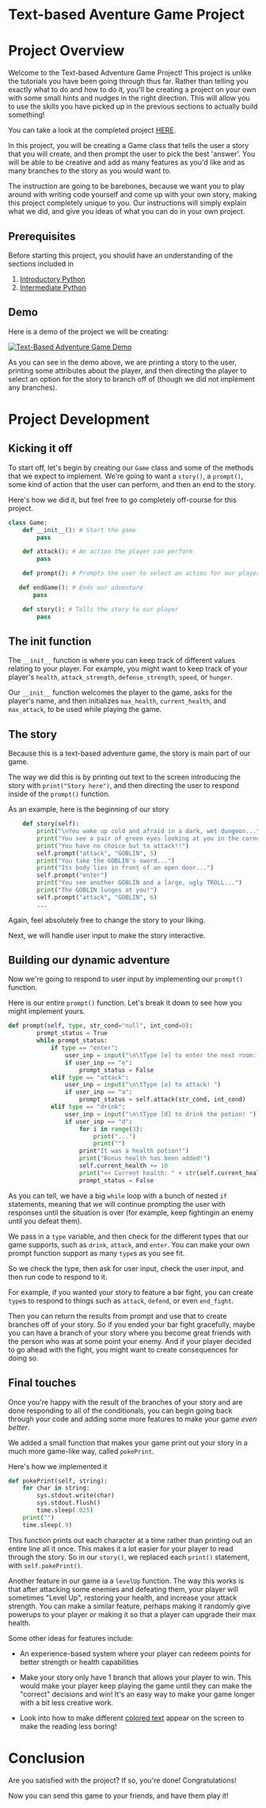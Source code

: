# Text-based Aventure Game Project

# Project Overview

Welcome to the Text-based Adventure Game Project! This project is unlike the tutorials you have been going through thus far. Rather than telling you exactly what to do and how to do it, you'll be creating a project on your own with some small hints and nudges in the right direction. This will allow you to use the skills you have picked up in the previous sections to actually build something! 

You can take a look at the completed project [HERE](https://github.com/HackBinghamton/PythonWorkshop/blob/text-based-adventure-project/Projects/text-based-adventure.py).

In this project, you will be creating a Game class that tells the user a story that you will create, and then prompt the user to pick the best 'answer'. You will be able to be creative and add as many features as you'd like and as many branches to the story as you would want to. 

The instruction are going to be barebones, because we want you to play around with writing code yourself and come up with your own story, making this project completely unique to you. Our instructions will simply explain what we did, and give you ideas of what you can do in your own project. 

## Prerequisites

Before starting this project, you should have an understanding of the sections included in

1. [Introductory Python](https://github.com/HackBinghamton/PythonWorkshop/tree/master/Intro)
2. [Intermediate Python](https://github.com/HackBinghamton/PythonWorkshop/tree/master/Intermediate)

## Demo

Here is a demo of the project we will be creating:

[![Text-Based Adventure Game Demo](https://i.imgur.com/kdOtnhH.png)](https://youtu.be/-8Ddwuj5PwU "Text-Based Adventure Game Demo")

As you can see in the demo above, we are printing a story to the user, printing some attributes about the player, and then directing the player to select an option for the story to branch off of (though we did not implement any branches). 

# Project Development

## Kicking it off

To start off, let's begin by creating our `Game` class and some of the methods that we expect to implement. We're going to want a `story()`, a `prompt()`, some kind of action that the user can perform, and then an end to the story.

Here's how we did it, but feel free to go completely off-course for this project.

```python
class Game: 
    def __init__(): # Start the game
        pass

    def attack(): # An action the player can perform
        pass

    def prompt(): # Prompts the user to select an action for our player to perform

   def endGame(): # Ends our adventure
       pass

    def story(): # Tells the story to our player
        pass
```

## The init function

The `__init__` function is where you can keep track of different values relating to your player. For example, you might want to keep track of your player's `health`, `attack_strength`, `defense_strength`, `speed`, or `hunger`.

Our `__init__` function welcomes the player to the game, asks for the player's name, and then initializes `max_health`, `current_health`, and `max_attack`, to be used while playing the game. 

## The story

Because this is a text-based adventure game, the story is main part of our game. 

The way we did this is by printing out text to the screen introducing the story with `print("Story here")`, and then directing the user to respond inside of the `prompt()` function. 

As an example, here is the beginning of our story

```python
    def story(self):
        print("\nYou wake up cold and afraid in a dark, wet dungeon...")
        print("You see a pair of green eyes looking at you in the corner of the room...")
        print("You have no choice but to attack!!")
        self.prompt("attack", "GOBLIN", 5)
        print("You take the GOBLIN's sword...")
        print("Its body lies in front of an open door...")
        self.prompt("enter")
        print("You see another GOBLIN and a large, ugly TROLL...")
        print("The GOBLIN lunges at you!")
        self.prompt("attack", "GOBLIN", 6)
        ...
```

Again, feel absolutely free to change the story to your liking. 

Next, we will handle user input to make the story interactive. 

## Building our dynamic adventure

Now we're going to respond to user input by implementing our `prompt()` function. 

Here is our entire `prompt()` function. Let's break it down to see how you might implement yours. 

```python
def prompt(self, type, str_cond="null", int_cond=0):
        prompt_status = True
        while prompt_status:
            if type == "enter":
                user_inp = input("\n\tType [e] to enter the next room: ")
                if user_inp == "e":
                    prompt_status = False
            elif type == "attack":
                user_inp = input("\n\tType [a] to attack! ")
                if user_inp == "a":
                    prompt_status = self.attack(str_cond, int_cond)
            elif type == "drink":
                user_inp = input("\n\tType [d] to drink the potion! ")
                if user_inp == "d":
                    for i in range(3):
                        print("...")
                        print("")
                    print"It was a health potion!")
                    print("Bonus health has been added!")
                    self.current_health += 10
                    print("<< Current health: " + str(self.current_health) + " >>")
                    prompt_status = False
```

As you can tell, we have a big `while` loop with a bunch of nested `if` statements, meaning that we will continue prompting the user with responses until the situation is over (for example, keep fightingin an enemy until you defeat them).

We pass in a `type` variable, and then check for the different types that our game supports, such as `drink`, `attack`, and `enter`. You can make your own prompt function support as many `type`s as you see fit. 

So we check the type, then ask for user input, check the user input, and then run code to respond to it. 

For example, if you wanted your story to feature a bar fight, you can create `type`s to respond to things such as `attack`, `defend`, or even `end_fight`. 

Then you can return the results from prompt and use that to create branches off of your story. So if you ended your bar fight gracefully, maybe you can have a branch of your story where you become great friends with the person who was at some point your enemy. And if your player decided to go ahead with the fight, you might want to create consequences for doing so. 


## Final touches

Once you're happy with the result of the branches of your story and are done responding to all of the conditionals, you can begin going back through your code and adding some more features to make your game *even better*. 

We added a small function that makes your game print out your story in a much more game-like way, called `pokePrint`.

Here's how we implemented it

```python
def pokePrint(self, string):
    for char in string:
        sys.stdout.write(char)
        sys.stdout.flush()
        time.sleep(.025)
    print("")
    time.sleep(.9)
```
This function prints out each character at a time rather than printing out an entire line all it once. This makes it a lot easier for your player to read through the story. So in our `story()`, we replaced each `print()` statement, with `self.pokePrint()`.


Another feature in our game ia a `levelUp` function. The way this works is that after attacking some enemies and defeating them, your player will sometimes "Level Up", restoring your health, and increase your attack strength. You can make a similar feature, perhaps making it randomly give powerups to your player or making it so that a player can upgrade their max health. 

Some other ideas for features include:
    
-  An experience-based system where your player can redeem points for better strength or health capabilities


- Make your story only have 1 branch that allows your player to win. This would make your player keep playing the game until they can make the "correct" decisions and win! It's an easy way to make your game longer with a bit less creative work. 

- Look into how to make different [colored text](https://www.geeksforgeeks.org/print-colors-python-terminal/) appear on the screen to make the reading less boring!


# Conclusion

Are you satisfied with the project? If so, you're done! Congratulations! 

Now you can send this game to your friends, and have them play it! 

